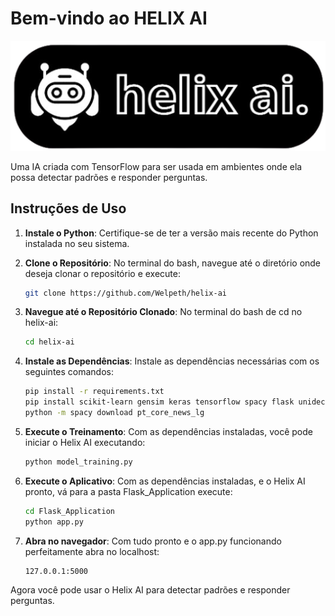 # Bem-vindo ao HELIX AI

![Helix AI](Flask_Application/static/images/image1.png)

Uma IA criada com TensorFlow para ser usada em ambientes onde ela possa detectar padrões e responder perguntas.

## Instruções de Uso

1. **Instale o Python**: Certifique-se de ter a versão mais recente do Python instalada no seu sistema.

2. **Clone o Repositório**: No terminal do bash, navegue até o diretório onde deseja clonar o repositório e execute:

    ```bash
    git clone https://github.com/Welpeth/helix-ai
    ```

2. **Navegue até o Repositório Clonado**: No terminal do bash de cd no helix-ai:

    ```bash
    cd helix-ai
    ```

3. **Instale as Dependências**: Instale as dependências necessárias com os seguintes comandos:

    ```bash
    pip install -r requirements.txt
    pip install scikit-learn gensim keras tensorflow spacy flask unidecode nltk
    python -m spacy download pt_core_news_lg
    ```

4. **Execute o Treinamento**: Com as dependências instaladas, você pode iniciar o Helix AI executando:

    ```bash
    python model_training.py
    ```
5. **Execute o Aplicativo**: Com as dependências instaladas, e o Helix AI pronto, vá para a pasta Flask_Application execute:

    ```bash
    cd Flask_Application
    python app.py
    ```

6. **Abra no navegador**: Com tudo pronto e o app.py funcionando perfeitamente abra no localhost:

    ```
    127.0.0.1:5000
    ```

Agora você pode usar o Helix AI para detectar padrões e responder perguntas.
